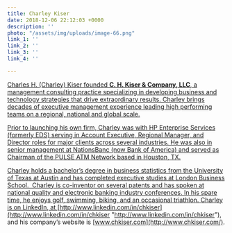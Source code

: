 ```yaml
---
title: Charley Kiser
date: 2018-12-06 22:12:03 +0000
description: ''
photo: "/assets/img/uploads/image-66.png"
link_1: ''
link_2: ''
link_3: ''
link_4: ''

---
```

[Charles H. (Charley) Kiser founded **C. H. Kiser & Company, LLC**, a management consulting practice specializing in developing business and technology strategies that drive extraordinary results. Charley brings decades of executive management experience leading high performing teams on a regional, national and global scale.](https://www.healthwildcatters.com/mentors?__hstc=3037743.f7bd35a287fedde99311d751bfe42fd4.1542227144562.1543597132524.1543863854462.7&__hssc=3037743.335.1543863854462&__hsfp=2847743631&hsutk=f7bd35a287fedde99311d751bfe42fd4#7c3047f684ab20c718b21d0f7c7efd90)

[Prior to launching his own firm, Charley was with HP Enterprise Services (formerly EDS) serving in Account Executive, Regional Manager, and Director roles for major clients across several industries. He was also in senior management at NationsBanc (now Bank of America) and served as Chairman of the PULSE ATM Network based in Houston, TX.](https://www.healthwildcatters.com/mentors?__hstc=3037743.f7bd35a287fedde99311d751bfe42fd4.1542227144562.1543597132524.1543863854462.7&__hssc=3037743.335.1543863854462&__hsfp=2847743631&hsutk=f7bd35a287fedde99311d751bfe42fd4#7c3047f684ab20c718b21d0f7c7efd90)

[Charley holds a bachelor’s degree in business statistics from the University of Texas at Austin and has completed executive studies at London Business School.  Charley is co-inventor on several patents and has spoken at national quality and electronic banking industry conferences. In his spare time, he enjoys golf, swimming, biking, and an occasional triathlon. Charley is on LinkedIn, at ](https://www.healthwildcatters.com/mentors?__hstc=3037743.f7bd35a287fedde99311d751bfe42fd4.1542227144562.1543597132524.1543863854462.7&__hssc=3037743.335.1543863854462&__hsfp=2847743631&hsutk=f7bd35a287fedde99311d751bfe42fd4#7c3047f684ab20c718b21d0f7c7efd90)[http://www.linkedin.com/in/chkiser](http://www.linkedin.com/in/chkiser "http://www.linkedin.com/in/chkiser"), and his company’s website is [www.chkiser.com](http://www.chkiser.com/).